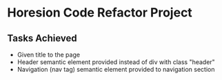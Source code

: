 # Horesion Code Refactor Project

## Tasks Achieved
* Given title to the page 
* Header semantic element provided instead of div with class "header"
* Navigation (nav tag) semantic element provided to navigation section 